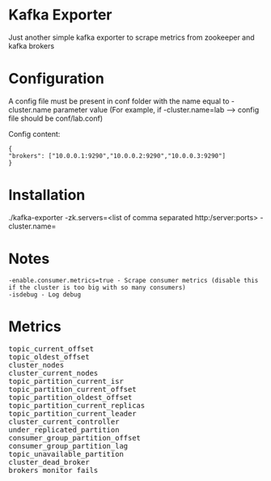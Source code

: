 # Kafka Exporter

Just another simple kafka exporter to scrape metrics from zookeeper and kafka brokers

# Configuration

A config file must be present in conf folder with the name equal to -cluster.name parameter value (For example, if -cluster.name=lab --> config file should be conf/lab.conf)

Config content:
    
```
{
"brokers": ["10.0.0.1:9290","10.0.0.2:9290","10.0.0.3:9290"]
}
```

# Installation 

./kafka-exporter -zk.servers=<list of comma separated http:/server:ports> -cluster.name=<name of cluster>
   
# Notes
```
-enable.consumer.metrics=true - Scrape consumer metrics (disable this if the cluster is too big with so many consumers)
-isdebug - Log debug     
```
# Metrics
<pre>
topic_current_offset
topic_oldest_offset
cluster_nodes
cluster_current_nodes
topic_partition_current_isr
topic_partition_current_offset
topic_partition_oldest_offset
topic_partition_current_replicas
topic_partition_current_leader
cluster_current_controller
under_replicated_partition
consumer_group_partition_offset
consumer_group_partition_lag
topic_unavailable_partition
cluster_dead_broker
brokers_monitor_fails
</pre>